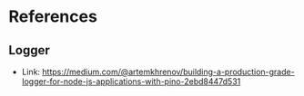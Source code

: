 # References

## Logger

- Link: https://medium.com/@artemkhrenov/building-a-production-grade-logger-for-node-js-applications-with-pino-2ebd8447d531
